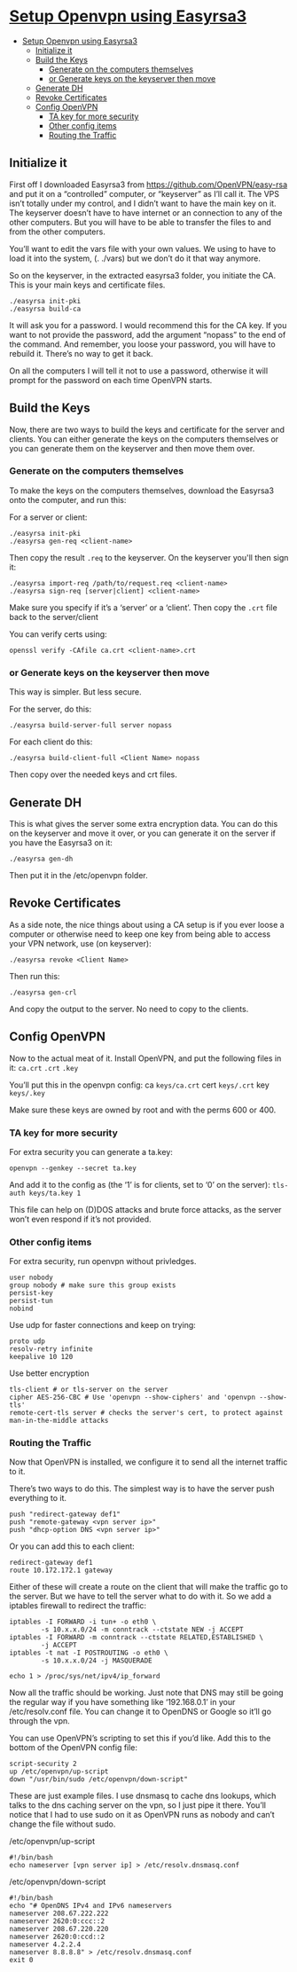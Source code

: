 # [Setup Openvpn using Easyrsa3](https://www.supertechcrew.com/setup-openvpn-easyrsa3/)

- [Setup Openvpn using Easyrsa3](#setup-openvpn-using-easyrsa3)
  - [Initialize it](#initialize-it)
  - [Build the Keys](#build-the-keys)
    - [Generate on the computers themselves](#generate-on-the-computers-themselves)
    - [or Generate keys on the keyserver then move](#or-generate-keys-on-the-keyserver-then-move)
  - [Generate DH](#generate-dh)
  - [Revoke Certificates](#revoke-certificates)
  - [Config OpenVPN](#config-openvpn)
    - [TA key for more security](#ta-key-for-more-security)
    - [Other config items](#other-config-items)
    - [Routing the Traffic](#routing-the-traffic)

## Initialize it

First off I downloaded Easyrsa3 from <https://github.com/OpenVPN/easy-rsa> and put it on a “controlled” computer, or “keyserver” as I’ll call it. The VPS isn’t totally under my control, and I didn’t want to have the main key on it. The keyserver doesn’t have to have internet or an connection to any of the other computers. But you will have to be able to transfer the files to and from the other computers.

You’ll want to edit the vars file with your own values. We using to have to load it into the system, (. ./vars) but we don’t do it that way anymore.

So on the keyserver, in the extracted easyrsa3 folder, you initiate the CA. This is your main keys and certificate files.

    ./easyrsa init-pki
    ./easyrsa build-ca

It will ask you for a password. I would recommend this for the CA key. If you want to not provide the password, add the argument “nopass” to the end of the command. And remember, you loose your password, you will have to rebuild it. There’s no way to get it back.

On all the computers I will tell it not to use a password, otherwise it will prompt for the password on each time OpenVPN starts.

## Build the Keys

Now, there are two ways to build the keys and certificate for the server and clients. You can either generate the keys on the computers themselves or you can generate them on the keyserver and then move them over.

### Generate on the computers themselves

To make the keys on the computers themselves, download the Easyrsa3 onto the computer, and run this:

For a server or client:

    ./easyrsa init-pki
    ./easyrsa gen-req <client-name>

Then copy the result `.req` to the keyserver. On the keyserver you'll then sign it:

    ./easyrsa import-req /path/to/request.req <client-name>
    ./easyrsa sign-req [server|client] <client-name>

Make sure you specify if it’s a ‘server’ or a ‘client’. Then copy the `.crt` file back to the server/client

You can verify certs using:

    openssl verify -CAfile ca.crt <client-name>.crt

### or Generate keys on the keyserver then move

This way is simpler. But less secure.

For the server, do this:

    ./easyrsa build-server-full server nopass

For each client do this:

    ./easyrsa build-client-full <Client Name> nopass

Then copy over the needed keys and crt files.

## Generate DH

This is what gives the server some extra encryption data. You can do this on the keyserver and move it over, or you can generate it on the server if you have the Easyrsa3 on it:

    ./easyrsa gen-dh

Then put it in the /etc/openvpn folder.

## Revoke Certificates

As a side note, the nice things about using a CA setup is if you ever loose a computer or otherwise need to keep one key from being able to access your VPN network, use (on keyserver):

    ./easyrsa revoke <Client Name>

Then run this:

    ./easyrsa gen-crl

And copy the output to the server. No need to copy to the clients.

## Config OpenVPN

Now to the actual meat of it. Install OpenVPN, and put the following files in it: `ca.crt` `.crt` `.key`

You’ll put this in the openvpn config: ca `keys/ca.crt` cert `keys/.crt` key `keys/.key`

Make sure these keys are owned by root and with the perms 600 or 400.

### TA key for more security

For extra security you can generate a ta.key:

    openvpn --genkey --secret ta.key

And add it to the config as (the ‘1’ is for clients, set to ‘0’ on the server): `tls-auth keys/ta.key 1`

This file can help on (D)DOS attacks and brute force attacks, as the server won’t even respond if it’s not provided.

### Other config items

For extra security, run openvpn without privledges.

    user nobody
    group nobody # make sure this group exists
    persist-key
    persist-tun
    nobind

Use udp for faster connections and keep on trying:

    proto udp
    resolv-retry infinite
    keepalive 10 120

Use better encryption

    tls-client # or tls-server on the server
    cipher AES-256-CBC # Use 'openvpn --show-ciphers' and 'openvpn --show-tls'
    remote-cert-tls server # checks the server's cert, to protect against man-in-the-middle attacks

### Routing the Traffic

Now that OpenVPN is installed, we configure it to send all the internet traffic to it.

There’s two ways to do this. The simplest way is to have the server push everything to it.

    push "redirect-gateway def1"
    push "remote-gateway <vpn server ip>"
    push "dhcp-option DNS <vpn server ip>"

Or you can add this to each client:

    redirect-gateway def1
    route 10.172.172.1 gateway

Either of these will create a route on the client that will make the traffic go to the server. But we have to tell the server what to do with it. So we add a iptables firewall to redirect the traffic:

    iptables -I FORWARD -i tun+ -o eth0 \
            -s 10.x.x.0/24 -m conntrack --ctstate NEW -j ACCEPT
    iptables -I FORWARD -m conntrack --ctstate RELATED,ESTABLISHED \
            -j ACCEPT
    iptables -t nat -I POSTROUTING -o eth0 \
            -s 10.x.x.0/24 -j MASQUERADE

    echo 1 > /proc/sys/net/ipv4/ip_forward

Now all the traffic should be working. Just note that DNS may still be going the regular way if you have something like ‘192.168.0.1’ in your /etc/resolv.conf file. You can change it to OpenDNS or Google so it’ll go through the vpn.

You can use OpenVPN’s scripting to set this if you’d like. Add this to the bottom of the OpenVPN config file:

    script-security 2
    up /etc/openvpn/up-script
    down "/usr/bin/sudo /etc/openvpn/down-script"

These are just example files. I use dnsmasq to cache dns lookups, which talks to the dns caching server on the vpn, so I just pipe it there. You’ll notice that I had to use sudo on it as OpenVPN runs as nobody and can’t change the file without sudo.

/etc/openvpn/up-script

    #!/bin/bash
    echo nameserver [vpn server ip] > /etc/resolv.dnsmasq.conf

/etc/openvpn/down-script

    #!/bin/bash
    echo "# OpenDNS IPv4 and IPv6 nameservers
    nameserver 208.67.222.222
    nameserver 2620:0:ccc::2
    nameserver 208.67.220.220
    nameserver 2620:0:ccd::2
    nameserver 4.2.2.4
    nameserver 8.8.8.8" > /etc/resolv.dnsmasq.conf
    exit 0
